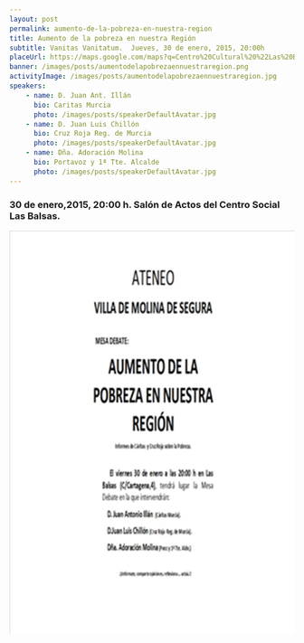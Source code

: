 ```yaml
---
layout: post
permalink: aumento-de-la-pobreza-en-nuestra-region
title: Aumento de la pobreza en nuestra Región
subtitle: Vanitas Vanitatum.  Jueves, 30 de enero, 2015, 20:00h
placeUrl: https://maps.google.com/maps?q=Centro%20Cultural%20%22Las%20Balsas%22&t=&z=13
banner: /images/posts/aumentodelapobrezaennuestraregion.png
activityImage: /images/posts/aumentodelapobrezaennuestraregion.jpg
speakers: 
    - name: D. Juan Ant. Illán
      bio: Caritas Murcia 
      photo: /images/posts/speakerDefaultAvatar.jpg
    - name: D. Juan Luis Chillón
      bio: Cruz Roja Reg. de Murcia 
      photo: /images/posts/speakerDefaultAvatar.jpg  
    - name: Dña. Adoración Molina
      bio: Portavoz y 1ª Tte. Alcalde 
      photo: /images/posts/speakerDefaultAvatar.jpg
---
```


### 30 de enero,2015, 20:00 h. Salón de Actos del Centro Social Las Balsas.

![cartel](/images/posts/aumentodelapobrezaennuestraregion.png)

